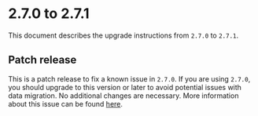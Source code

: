 # 2.7.0 to 2.7.1

This document describes the upgrade instructions from `2.7.0` to `2.7.1`.

## Patch release
This is a patch release to fix a known issue in `2.7.0`. If you are using `2.7.0`, you should upgrade to this version or later to avoid potential issues with data migration. No additional changes are necessary. More information about this issue can be found [here](https://github.com/NASA-AMMOS/aerie/pull/1374).
